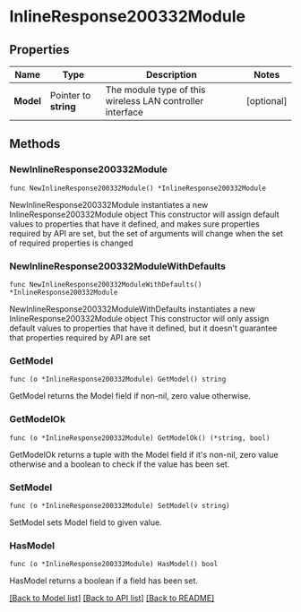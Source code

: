 # InlineResponse200332Module

## Properties

Name | Type | Description | Notes
------------ | ------------- | ------------- | -------------
**Model** | Pointer to **string** | The module type of this wireless LAN controller interface | [optional] 

## Methods

### NewInlineResponse200332Module

`func NewInlineResponse200332Module() *InlineResponse200332Module`

NewInlineResponse200332Module instantiates a new InlineResponse200332Module object
This constructor will assign default values to properties that have it defined,
and makes sure properties required by API are set, but the set of arguments
will change when the set of required properties is changed

### NewInlineResponse200332ModuleWithDefaults

`func NewInlineResponse200332ModuleWithDefaults() *InlineResponse200332Module`

NewInlineResponse200332ModuleWithDefaults instantiates a new InlineResponse200332Module object
This constructor will only assign default values to properties that have it defined,
but it doesn't guarantee that properties required by API are set

### GetModel

`func (o *InlineResponse200332Module) GetModel() string`

GetModel returns the Model field if non-nil, zero value otherwise.

### GetModelOk

`func (o *InlineResponse200332Module) GetModelOk() (*string, bool)`

GetModelOk returns a tuple with the Model field if it's non-nil, zero value otherwise
and a boolean to check if the value has been set.

### SetModel

`func (o *InlineResponse200332Module) SetModel(v string)`

SetModel sets Model field to given value.

### HasModel

`func (o *InlineResponse200332Module) HasModel() bool`

HasModel returns a boolean if a field has been set.


[[Back to Model list]](../README.md#documentation-for-models) [[Back to API list]](../README.md#documentation-for-api-endpoints) [[Back to README]](../README.md)


